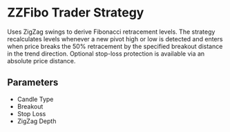 # ZZFibo Trader Strategy

Uses ZigZag swings to derive Fibonacci retracement levels. The strategy recalculates levels whenever a new pivot high or low is detected and enters when price breaks the 50% retracement by the specified breakout distance in the trend direction. Optional stop-loss protection is available via an absolute price distance.

## Parameters
- Candle Type
- Breakout
- Stop Loss
- ZigZag Depth
